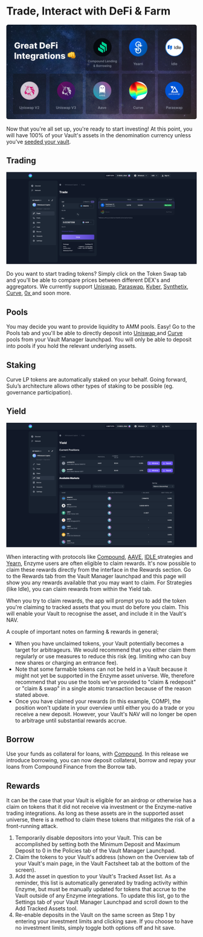 # Trade, Interact with DeFi & Farm

![](../.gitbook/assets/Inte.png)

Now that you're all set up, you're ready to start investing! At this point, you will have 100% of your Vault's assets in the denomination currency unless you’ve [seeded your vault](https://userdocs.enzyme.finance/managers/setup/seed).

## Trading

![](../.gitbook/assets/trade.png)

Do you want to start trading tokens? Simply click on the Token Swap tab and you'll be able to compare prices between different DEX's and aggregators. We currently support [Uniswap](https://uniswap.org), [Paraswap](https://paraswap.io/#/?network=ethereum), [Kyber](https://kyber.network), [Synthetix](https://synthetix.io), [Curve](https://curve.fi), [0x ](https://0x.org)and soon more.

## Pools

You may decide you want to provide liquidity to AMM pools. Easy! Go to the Pools tab and you'll be able to directly deposit into [Uniswap ](https://uniswap.org)and [Curve ](https://curve.fi)pools from your Vault Manager launchpad. You will only be able to deposit into pools if you hold the relevant underlying assets.

## Staking

Curve LP tokens are automatically staked on your behalf. Going forward, Sulu’s architecture allows other types of staking to be possible (eg. governance participation).

## Yield

![](../.gitbook/assets/yeild.png)

When interacting with protocols like [Compound](https://compound.finance), [AAVE](https://aave.com), [IDLE ](https://idle.finance/#/)strategies and [Yearn](https://yearn.finance), Enzyme users are often eligible to claim rewards. It's now possible to claim these rewards directly from the interface in the Rewards section. Go to the Rewards tab from the Vault Manager launchpad and this page will show you any rewards available that you may want to claim. For Strategies (like Idle), you can claim rewards from within the Yield tab.

When you try to claim rewards, the app will prompt you to add the token you're claiming to tracked assets that you must do before you claim. This will enable your Vault to recognise the asset, and include it in the Vault's NAV.

A couple of important notes on farming & rewards in general;

* When you have unclaimed tokens, your Vault potentially becomes a target for arbitrageurs. We would recommend that you either claim them regularly or use measures to reduce this risk (eg. limiting who can buy new shares or charging an entrance fee).
* Note that some farmable tokens can not be held in a Vault because it might not yet be supported in the Enzyme asset universe. We, therefore recommend that you use the tools we've provided to "claim & redeposit" or "claim & swap" in a single atomic transaction because of the reason stated above.
* Once you have claimed your rewards (in this example, COMP), the position won't update in your overview until either you do a trade or you receive a new deposit. However, your Vault's NAV will no longer be open to arbitrage until substantial rewards accrue.

## Borrow

Use your funds as collateral for loans, with [Compound](https://compound.finance). In this release we introduce borrowing, you can now deposit collateral, borrow and repay your loans from Compound Finance from the Borrow tab.

## Rewards

It can be the case that your Vault is eligible for an airdrop or otherwise has a claim on tokens that it did not receive via investment or the Enzyme-native trading integrations. As long as these assets are in the supported asset universe, there is a method to claim these tokens that mitigates the risk of a front-running attack.

1. Temporarily disable depositors into your Vault. This can be accomplished by setting both the Minimum Deposit and Maximum Deposit to 0 in the Policies tab of the Vault Manager Launchpad.
2. Claim the tokens to your Vault's address (shown on the Overview tab of your Vault's main page, in the Vault Factsheet tab at the bottom of the screen).
3. Add the asset in question to your Vault's Tracked Asset list. As a reminder, this list is automatically generated by trading activity within Enzyme, but must be manually updated for tokens that accrue to the Vault outside of any Enzyme integrations. To update this list, go to the Settings tab of your Vault Manager Launchpad and scroll down to the Add Tracked Assets tool.
4. Re-enable deposits in the Vault on the same screen as Step 1 by entering your investment limits and clicking save. If you choose to have no investment limits, simply toggle both options off and hit save.&#x20;
